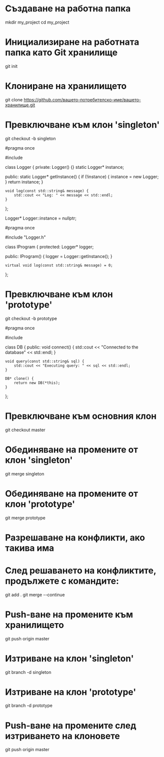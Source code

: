 # Създаване на работна папка
mkdir my_project
cd my_project

# Инициализиране на работната папка като Git хранилище
git init

# Клониране на хранилището
git clone https://github.com/вашето-потребителско-име/вашето-хранилище.git

# Превключване към клон 'singleton'
git checkout -b singleton

#pragma once

#include <iostream>

class Logger {
private:
    Logger() {}
    static Logger* instance;

public:
    static Logger* getInstance() {
        if (!instance) {
            instance = new Logger;
        }
        return instance;
    }

    void log(const std::string& message) {
        std::cout << "Log: " << message << std::endl;
    }
};

Logger* Logger::instance = nullptr;

#pragma once

#include "Logger.h"

class IProgram {
protected:
    Logger* logger;

public:
    IProgram() {
        logger = Logger::getInstance();
    }

    virtual void log(const std::string& message) = 0;
};

# Превключване към клон 'prototype'
git checkout -b prototype

#pragma once

#include <iostream>

class DB {
public:
    void connect() {
        std::cout << "Connected to the database" << std::endl;
    }

    void query(const std::string& sql) {
        std::cout << "Executing query: " << sql << std::endl;
    }

    DB* clone() {
        return new DB(*this);
    }
};

# Превключване към основния клон
git checkout master

# Обединяване на промените от клон 'singleton'
git merge singleton

# Обединяване на промените от клон 'prototype'
git merge prototype

# Разрешаване на конфликти, ако такива има
# След решаването на конфликтите, продължете с командите:
git add .
git merge --continue

# Push-ване на промените към хранилището
git push origin master

# Изтриване на клон 'singleton'
git branch -d singleton

# Изтриване на клон 'prototype'
git branch -d prototype

# Push-ване на промените след изтриването на клоновете
git push origin master
